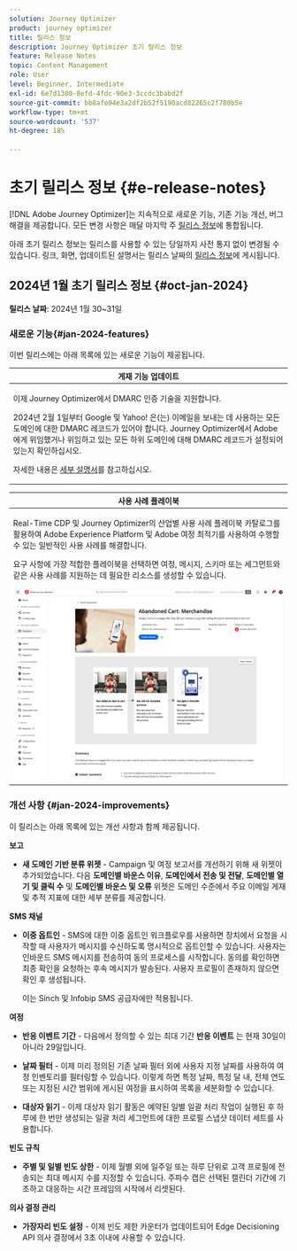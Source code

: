 ```yaml
---
solution: Journey Optimizer
product: journey optimizer
title: 릴리스 정보
description: Journey Optimizer 초기 릴리스 정보
feature: Release Notes
topic: Content Management
role: User
level: Beginner, Intermediate
exl-id: 6e7d1300-8efd-4fdc-90e3-3ccdc3babd2f
source-git-commit: bb8afe94e3a2df2b52f5190acd82265c2f780b5e
workflow-type: tm+mt
source-wordcount: '537'
ht-degree: 18%

---
```


# 초기 릴리스 정보 {#e-release-notes}

[!DNL Adobe Journey Optimizer]는 지속적으로 새로운 기능, 기존 기능 개선, 버그 해결을 제공합니다. 모든 변경 사항은 매달 마지막 주 [릴리스 정보](release-notes.md)에 통합됩니다.

아래 초기 릴리스 정보는 릴리스를 사용할 수 있는 당일까지 사전 통지 없이 변경될 수 있습니다. 링크, 화면, 업데이트된 설명서는 릴리스 날짜의 [릴리스 정보](release-notes.md)에 게시됩니다.

## 2024년 1월 초기 릴리스 정보 {#oct-jan-2024}

**릴리스 날짜**: 2024년 1월 30~31일

### 새로운 기능{#jan-2024-features}

이번 릴리스에는 아래 목록에 있는 새로운 기능이 제공됩니다.


<table>
<thead>
<tr>
<th><strong>게재 기능 업데이트</strong><br/></th>
</tr>
</thead>
<tbody>
<tr>
<td>
<p>이제 Journey Optimizer에서 DMARC 인증 기술을 지원합니다.</p>
<p>2024년 2월 1일부터 Google 및 Yahoo! 은(는) 이메일을 보내는 데 사용하는 모든 도메인에 대한 DMARC 레코드가 있어야 합니다. Journey Optimizer에서 Adobe에게 위임했거나 위임하고 있는 모든 하위 도메인에 대해 DMARC 레코드가 설정되어 있는지 확인하십시오.</p>
<!--img src="assets/channel-reports.png"/-->
<p>자세한 내용은 <a href="../configuration/dmarc-record-update.md">세부 설명서</a>를 참고하십시오.</p>
</tr>
</tbody>
</table>

<table>
<thead>
<tr>
<th><strong>사용 사례 플레이북</strong><br/></th>
</tr>
</thead>
<tbody>
<tr>
<td>
<p>Real-Time CDP 및 Journey Optimizer의 산업별 사용 사례 플레이북 카탈로그를 활용하여 Adobe Experience Platform 및 Adobe 여정 최적기를 사용하여 수행할 수 있는 일반적인 사용 사례를 해결합니다.</p><p>요구 사항에 가장 적합한 플레이북을 선택하면 여정, 메시지, 스키마 또는 세그먼트와 같은 사용 사례를 지원하는 데 필요한 리소스를 생성할 수 있습니다.</p>
<img src="assets/playbooks-detail.png"/>
<!--<p>For more information, refer to the <a href="../start/">detailed documentation</a>.</p>-->
</tr>
</tbody>
</table>

### 개선 사항 {#jan-2024-improvements}

이 릴리스는 아래 목록에 있는 개선 사항과 함께 제공됩니다.

**보고**

* **새 도메인 기반 분류 위젯** - Campaign 및 여정 보고서를 개선하기 위해 새 위젯이 추가되었습니다. 다음 **도메인별 바운스 이유**, **도메인에서 전송 및 전달**, **도메인별 열기 및 클릭 수** 및 **도메인별 바운스 및 오류** 위젯은 도메인 수준에서 주요 이메일 게재 및 추적 지표에 대한 세부 분류를 제공합니다.

**SMS 채널**

* **이중 옵트인** - SMS에 대한 이중 옵트인 워크플로우를 사용하면 장치에서 요청을 시작할 때 사용자가 메시지를 수신하도록 명시적으로 옵트인할 수 있습니다. 사용자는 인바운드 SMS 메시지를 전송하여 동의 프로세스를 시작합니다. 동의를 확인하면 최종 확인을 요청하는 후속 메시지가 발송된다. 사용자 프로필이 존재하지 않으면 확인 후 생성됩니다.

  이는 Sinch 및 Infobip SMS 공급자에만 적용됩니다.

**여정**

* **반응 이벤트 기간** - 다음에서 정의할 수 있는 최대 기간 **반응 이벤트** 는 현재 30일이 아니라 29일입니다.

* **날짜 필터** - 이제 미리 정의된 기존 날짜 필터 외에 사용자 지정 날짜를 사용하여 여정 인벤토리를 필터링할 수 있습니다. 이렇게 하면 특정 날짜, 특정 달 내, 전체 연도 또는 지정된 시간 범위에 게시된 여정을 표시하여 목록을 세분화할 수 있습니다.

* **대상자 읽기**  - 이제 대상자 읽기 활동은 예약된 일별 일괄 처리 작업이 실행된 후 하루에 한 번만 생성되는 일괄 처리 세그먼트에 대한 프로필 스냅샷 데이터 세트를 사용합니다.

**빈도 규칙**

* **주별 및 일별 빈도 상한** - 이제 월별 외에 일주일 또는 하루 단위로 고객 프로필에 전송되는 최대 메시지 수를 지정할 수 있습니다. 주파수 캡은 선택된 캘린더 기간에 기초하고 대응하는 시간 프레임의 시작에서 리셋된다.


**의사 결정 관리**

* **가장자리 빈도 설정** - 이제 빈도 제한 카운터가 업데이트되어 Edge Decisioning API 의사 결정에서 3초 이내에 사용할 수 있습니다.